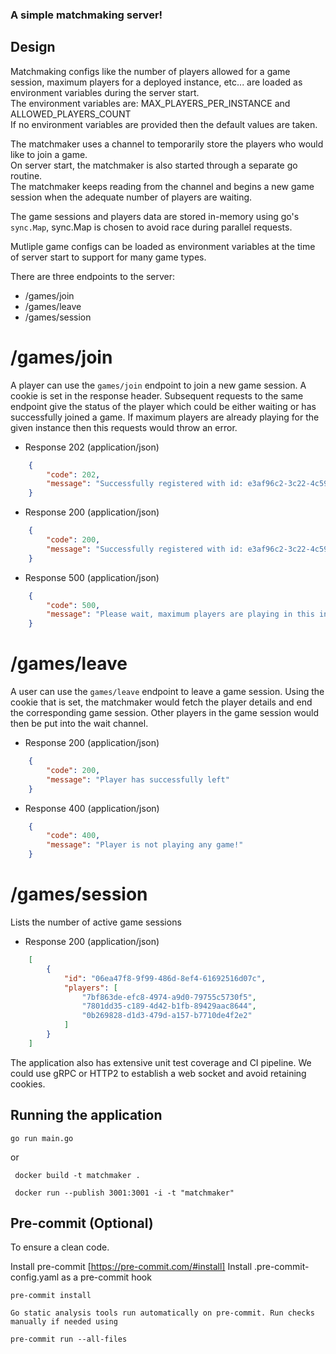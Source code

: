 ### A simple matchmaking server!

## Design

Matchmaking configs like the number of players allowed for a game session, maximum players for a deployed instance, etc... are loaded as environment variables during the server start.  
The environment variables are: MAX_PLAYERS_PER_INSTANCE and ALLOWED_PLAYERS_COUNT  
If no environment variables are provided then the default values are taken.

The matchmaker uses a channel to temporarily store the players who would like to join a game.  
On server start, the matchmaker is also started through a separate go routine.  
The matchmaker keeps reading from the channel and begins a new game session when the adequate number of players are waiting.

The game sessions and players data are stored in-memory using go's `sync.Map`, sync.Map is chosen to avoid race during parallel requests.

Mutliple game configs can be loaded as environment variables at the time of server start to support for many game types.

There are three endpoints to the server:
- /games/join
- /games/leave
- /games/session

# /games/join 

A player can use the `games/join` endpoint to join a new game session. A cookie is set in the response header. Subsequent requests to the same endpoint give the status of the player which could be either waiting or has successfully joined a game. If maximum players are already playing for the given instance then this requests would throw an error.


+ Response 202 (application/json)
```json
	{
	    "code": 202,
	    "message": "Successfully registered with id: e3af96c2-3c22-4c59-b94b-11fce20df7d4. Inadequate number of players to start the game. Please wait!"
	}
```

+ Response 200 (application/json)
```json
	{
	    "code": 200,
	    "message": "Successfully registered with id: e3af96c2-3c22-4c59-b94b-11fce20df7d4 and joined game with id: 4bb3f79d-fcdd-4ebc-9c29-a64200b8e9b6"
	}
```

+ Response 500 (application/json)
```json
	{
	    "code": 500,
	    "message": "Please wait, maximum players are playing in this instance."
	}
```


# /games/leave

A user can use the `games/leave` endpoint to leave a game session. Using the cookie that is set, the matchmaker would fetch the player details and end the corresponding game session. Other players in the game session would then be put into the wait channel.

+ Response 200 (application/json)
```json
	{
	    "code": 200,
	    "message": "Player has successfully left"
	}
```

+ Response 400 (application/json)
```json
	{
	    "code": 400,
	    "message": "Player is not playing any game!"
	}
```


# /games/session

Lists the number of active game sessions

+ Response 200 (application/json)
```json
	[
	    {
	        "id": "06ea47f8-9f99-486d-8ef4-61692516d07c",
	        "players": [
	            "7bf863de-efc8-4974-a9d0-79755c5730f5",
	            "7801dd35-c189-4d42-b1fb-89429aac8644",
	            "0b269828-d1d3-479d-a157-b7710de4f2e2"
	        ]
	    }
	]
```

The application also has extensive unit test coverage and CI pipeline.
We could use gRPC or HTTP2 to establish a web socket and avoid retaining cookies.

## Running the application

```
go run main.go
```

or

```
 docker build -t matchmaker .  

 docker run --publish 3001:3001 -i -t "matchmaker"       

 ```

## Pre-commit (Optional)
To ensure a clean code.

   Install pre-commit [https://pre-commit.com/#install]
   Install .pre-commit-config.yaml as a pre-commit hook

	pre-commit install

    Go static analysis tools run automatically on pre-commit. Run checks manually if needed using

	pre-commit run --all-files
